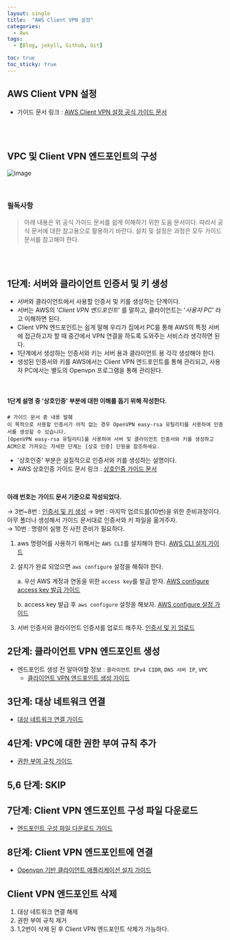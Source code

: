 ```yaml
---
layout: single
title:  "AWS Client VPN 설정"
categories:
  - Aws
tags:
  - [Blog, jekyll, Github, Git]

toc: true
toc_sticky: true
---
```



## AWS Client VPN 설정
- 가이드 문서 링크 : [AWS Client VPN 설정 공식 가이드 문서](https://docs.aws.amazon.com/ko_kr/vpn/latest/clientvpn-admin/cvpn-getting-started.html#cvpn-getting-started-certs)

<br><br>

## VPC 및 Client VPN 엔드포인트의 구성
![image](https://github.com/wglee-github/develop-issue/assets/102303114/cf1d5789-8556-4c34-aa22-bc524ddc3f11)

<br>

### 필독사항
> 아래 내용은 위 공식 가이드 문서를 쉽게 이해하기 위한 도움 문서이다. 
따라서 공식 문서에 대한 참고용으로 활용하기 바란다. 
설치 및 설정은 과정은 모두 가이드 문서를 참고해야 한다.

<br><br>

## 1단계: 서버와 클라이언트 인증서 및 키 생성
- 서버와 클라이언트에서 사용할 인증서 및 키를 생성하는 단계이다.  
- 서버는 AWS의 '_Client VPN 엔드포인트_' 를 말하고, 클라이언트는 '_사용자 PC_' 라고 이해하면 된다.
- Client VPN 엔드포인트는 쉽게 말해 우리가 집에서 PC를 통해 AWS의 특정 서버에 접근하고자 할 때 중간에서 VPN 연결을 하도록 도와주는 서비스라 생각하면 된다.
- 1단계에서 생성하는 인증서와 키는 서버 용과 클라이언트 용 각각 생성해야 한다.
- 생성된 인증서와 키를 AWS에서는 Client VPN 엔드포인트를 통해 관리되고, 사용자 PC에서는 별도의 Openvpn 프로그램을 통해 관리된다.

<br>

#### 1단계 설명 중 '상호인증' 부분에 대한 이해를 돕기 위해 작성한다.
```
# 가이드 문서 중 내용 발췌
이 목적으로 사용할 인증서가 아직 없는 경우 OpenVPN easy-rsa 유틸리티를 사용하여 인증서를 생성할 수 있습니다.  
[OpenVPN easy-rsa 유틸리티]를 사용하여 서버 및 클라이언트 인증서와 키를 생성하고  
ACM으로 가져오는 자세한 단계는 [상호 인증] 단원을 참조하세요.
```
- '상호인증' 부분은 실질적으로 인증서와 키를 생성하는 설명이다.
- AWS 상호인증 가이드 문서 링크 : [상호인증 가이드 문서](https://docs.aws.amazon.com/ko_kr/vpn/latest/clientvpn-admin/mutual.html)

<br>

**아래 번호는 가이드 문서 기준으로 작성되었다.**

→ 3번~8번 : [인증서 및 키 생성](https://github.com/wglee-github/develop-issue/wiki/AWS-Client-VPN-%EC%83%81%ED%98%B8%EC%9D%B8%EC%A6%9D)
→ 9번 : 마지막 업르드를(10번)을 위한 준비과정이다. 아무 폴더나 생성해서 가이드 문서대로 인증서와 키 파일을 옮겨주자.   
→ 10번 : 명령어 실행 전 사전 준비가 필요하다.
1. aws 명령어를 사용하기 위해서는 `AWS CLI`를 설치해야 한다. [AWS CLI 설치 가이드](https://github.com/wglee-github/develop-issue/wiki/AWS-CLI-%EC%84%A4%EC%B9%98)  

2. 설치가 완료 되었으면 `aws configure` 설정을 해줘야 한다.  
   
   a. 우선 AWS 계정과 연동을 위한 `access key`를 발급 받자. [AWS configure access key 발급 가이드](https://github.com/wglee-github/develop-issue/wiki/AWS-config-access-key)
   
   b. access key 발급 후 `aws configure` 설정을 해보자. [AWS configure 설정 가이드](https://github.com/wglee-github/develop-issue/wiki/aws-configure)


3. 서버 인증서와 클라이언트 인증서를 업로드 해주자. [인증서 및 키 업로드](https://github.com/wglee-github/develop-issue/wiki/ACM-Upload) 



## 2단계: 클라이언트 VPN 엔드포인트 생성

- 엔드포인트 생성 전 알아야할 정보 : `클라이언트 IPv4 CIDR`, `DNS 서버 IP`, `VPC`  
  - [클라이언트 VPN 엔드포인트 생성 가이드](https://github.com/wglee-github/develop-issue/wiki/AWS-Endpoint)



## 3단계: 대상 네트워크 연결

- [대상 네트워크 연결 가이드](https://github.com/wglee-github/develop-issue/wiki/Target-Network) 



## 4단계: VPC에 대한 권한 부여 규칙 추가

- [권한 부여 규칙 가이드](https://github.com/wglee-github/develop-issue/wiki/VPC-Authorization-Rules)



## 5,6 단계: SKIP



## 7단계: Client VPN 엔드포인트 구성 파일 다운로드

- [엔드포인트 구성 파일 다운로드 가이드](https://github.com/wglee-github/develop-issue/wiki/Client-Config-File-Download)



## 8단계: Client VPN 엔드포인트에 연결

- [Openvpn 기반 클라이언트 애플리케이션 설치 가이드](https://github.com/wglee-github/develop-issue/wiki/Openvpn-install)



## Client VPN 엔드포인트 삭제

1. 대상 네트워크 연결 해제
2. 권한 부여 규칙 제거
3. 1,2번이 삭제 된 후 Client VPN 엔드포인트 삭제가 가능하다.